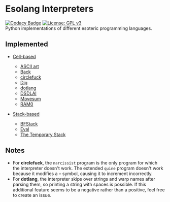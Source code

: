 # Esolang Interpreters
[![Codacy Badge](https://app.codacy.com/project/badge/Grade/7b8ca283cc2e4a8a9e88f0c9eb29f2a3)](https://www.codacy.com/manual/bangyen99/esolangs?utm_source=github.com&amp;utm_medium=referral&amp;utm_content=bangyen/esolangs&amp;utm_campaign=Badge_Grade)
[![License: GPL v3](https://img.shields.io/badge/License-GPLv3-blue.svg)](https://www.gnu.org/licenses/gpl-3.0) \
Python implementations of different esoteric programming languages.

## Implemented
-   [Cell-based](https://esolangs.org/wiki/Category:Cell-based)
    -   [ASCII art](https://esolangs.org/wiki/ASCII_art)
    -   [Back](https://esolangs.org/wiki/Back)
    -   [circlefuck](https://esolangs.org/wiki/Circlefuck)
    -   [Dig](https://esolangs.org/wiki/Dig)
    -   [dotlang](https://esolangs.org/wiki/Dotlang)
    -   [DSDLAI](https://esolangs.org/wiki/Dig_straight_down_like_an_idiot)
    -   [Movesum](https://esolangs.org/wiki/Movesum)
    -   [RAM0](https://esolangs.org/wiki/RAM0)

-   [Stack-based](https://esolangs.org/wiki/Category:Stack-based)
    -   [BFStack](https://esolangs.org/wiki/BFStack)
    -   [Eval](https://esolangs.org/wiki/Eval)
    -   [The Temporary Stack](https://esolangs.org/wiki/The_Temporary_Stack)

## Notes
-   For **circlefuck**, the `narcissist` program is the only program for which the interpreter doesn't work. The extended `quine` program doesn't work because it modifies a `+` symbol, causing it to increment incorrectly.
-   For **dotlang**, the interpreter skips over strings and warp names after parsing them, so printing a string with spaces is possible. If this additional feature seems to be a negative rather than a positive, feel free to create an issue.
